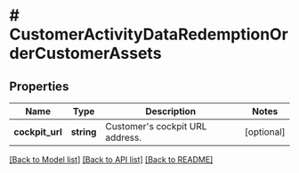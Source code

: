 # # CustomerActivityDataRedemptionOrderCustomerAssets

## Properties

Name | Type | Description | Notes
------------ | ------------- | ------------- | -------------
**cockpit_url** | **string** | Customer&#39;s cockpit URL address. | [optional]

[[Back to Model list]](../../README.md#models) [[Back to API list]](../../README.md#endpoints) [[Back to README]](../../README.md)
